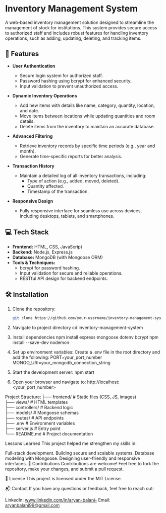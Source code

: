 # Inventory Management System  

A web-based inventory management solution designed to streamline the management of stock for institutions. This system provides secure access to authorized staff and includes robust features for handling inventory operations, such as adding, updating, deleting, and tracking items.  

## 🚀 Features  

- **User Authentication**  
  - Secure login system for authorized staff.  
  - Password hashing using bcrypt for enhanced security.  
  - Input validation to prevent unauthorized access.  

- **Dynamic Inventory Operations**  
  - Add new items with details like name, category, quantity, location, and date.  
  - Move items between locations while updating quantities and room details.  
  - Delete items from the inventory to maintain an accurate database.  

- **Advanced Filtering**  
  - Retrieve inventory records by specific time periods (e.g., year and month).  
  - Generate time-specific reports for better analysis.  

- **Transaction History**  
  - Maintain a detailed log of all inventory transactions, including:  
    - Type of action (e.g., added, moved, deleted).  
    - Quantity affected.  
    - Timestamp of the transaction.  

- **Responsive Design**  
  - Fully responsive interface for seamless use across devices, including desktops, tablets, and smartphones.  

## 💻 Tech Stack  

- **Frontend:** HTML, CSS, JavaScript  
- **Backend:** Node.js, Express.js  
- **Database:** MongoDB (with Mongoose ORM)  
- **Tools & Techniques:**  
  - bcrypt for password hashing.  
  - Input validation for secure and reliable operations.  
  - RESTful API design for backend endpoints.  

## 🛠 Installation  

1. Clone the repository:  
   ```bash
   git clone https://github.com/your-username/inventory-management-system.git
   
2. Navigate to project directory
   cd inventory-management-system

3. Install dependencies
   npm install express mongoose dotenv bcrypt
   npm install --save-dev nodemon

4. Set up environment variables:
Create a .env file in the root directory and add the following:
   PORT=your_port_number
   MONGO_URI=your_mongodb_connection_string

5. Start the development server:
    npm start

6. Open your browser and navigate to:
    http://localhost:<your_port_number>

Project Structure:
├── frontend/           # Static files (CSS, JS, images)  
├── views/            # HTML templates  
├── controllers/      # Backend logic  
├── models/           # Mongoose schemas  
├── routes/           # API endpoints  
├── .env              # Environment variables  
├── server.js         # Entry point  
└── README.md         # Project documentation  

Lessons Learned
This project helped me strengthen my skills in:

Full-stack development.
Building secure and scalable systems.
Database modeling with Mongoose.
Designing user-friendly and responsive interfaces.
🤝 Contributions
Contributions are welcome! Feel free to fork the repository, make your changes, and submit a pull request.

📄 License
This project is licensed under the MIT License.

📬 Contact
If you have any questions or feedback, feel free to reach out:

LinkedIn: www.linkedin.com/in/aryan-balani-
Email: aryanbalani99@gmail.com

